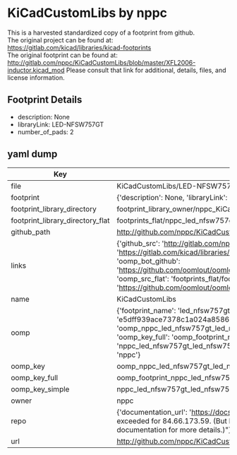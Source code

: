 # KiCadCustomLibs by nppc  
This is a harvested standardized copy of a footprint from github.  
The original project can be found at:  
https://gitlab.com/kicad/libraries/kicad-footprints  
The original footprint can be found at:
http://gitlab.com/nppc/KiCadCustomLibs/blob/master/XFL2006-inductor.kicad_mod
Please consult that link for additional, details, files, and license information.  
## Footprint Details
* description: None  
* libraryLink: LED-NFSW757GT  
* number_of_pads: 2  
## yaml dump  
| Key | Value |  
| --- | --- |  
| file | KiCadCustomLibs/LED-NFSW757GT.kicad_mod |  
| footprint | {'description': None, 'libraryLink': 'LED-NFSW757GT', 'number_of_pads': 2} |  
| footprint_library_directory | footprint_library_owner/nppc_KiCadCustomLibs |  
| footprint_library_directory_flat | footprints_flat/nppc_led_nfsw757gt_led_nfsw757gt/working |  
| github_path | http://github.com/nppc/KiCadCustomLibs/blob/master/LED-NFSW757GT.kicad_mod |  
| links | {'github_src': 'http://gitlab.com/nppc/KiCadCustomLibs/blob/master/XFL2006-inductor.kicad_mod', 'github_src_repo': 'https://gitlab.com/kicad/libraries/kicad-footprints', 'oomp_bot': 'footprints/nppc_led_nfsw757gt_led_nfsw757gt/working', 'oomp_bot_github': 'https://github.com/oomlout/oomlout_oomp_footprint_bot/tree/main/footprints/nppc_led_nfsw757gt_led_nfsw757gt/working', 'oomp_src_flat': 'footprints_flat/footprints_flat/nppc_led_nfsw757gt_led_nfsw757gt/working', 'oomp_src_flat_github': 'https://github.com/oomlout/oomlout_oomp_footprint_src/tree/main/footprints_flat/nppc_led_nfsw757gt_led_nfsw757gt/working'} |  
| name | KiCadCustomLibs |  
| oomp | {'footprint_name': 'led_nfsw757gt', 'library_name': 'led_nfsw757gt_kicad_mod', 'md5': 'e5dff939ace7378c1a024a8586944d62', 'md5_10': 'e5dff939ac', 'md5_5': 'e5dff', 'md5_6': 'e5dff9', 'oomp_key': 'oomp_nppc_led_nfsw757gt_led_nfsw757gt', 'oomp_key_extra': 'oomp_footprint_nppc_led_nfsw757gt_led_nfsw757gt', 'oomp_key_full': 'oomp_footprint_nppc_led_nfsw757gt_led_nfsw757gt_e5dff9', 'oomp_key_simple': 'nppc_led_nfsw757gt_led_nfsw757gt', 'original_filename': 'KiCadCustomLibs/LED-NFSW757GT.kicad_mod', 'owner_name': 'nppc'} |  
| oomp_key | oomp_nppc_led_nfsw757gt_led_nfsw757gt |  
| oomp_key_full | oomp_footprint_nppc_led_nfsw757gt_led_nfsw757gt |  
| oomp_key_simple | nppc_led_nfsw757gt_led_nfsw757gt |  
| owner | nppc |  
| repo | {'documentation_url': 'https://docs.github.com/rest/overview/resources-in-the-rest-api#rate-limiting', 'message': "API rate limit exceeded for 84.66.173.59. (But here's the good news: Authenticated requests get a higher rate limit. Check out the documentation for more details.)"} |  
| url | http://github.com/nppc/KiCadCustomLibs |  

